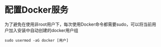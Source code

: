 
# 配置Docker服务

为了避免在使用非root用户下，每次使用Docker命令都需要sudo，可以将当前用户加入安装中自动创建的docker用户组
``` shell
sudo usermod -aG docker [用户]
```